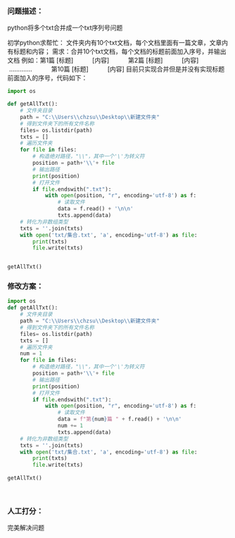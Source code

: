 ### 问题描述：
<p>python将多个txt合并成一个txt序列号问题</p>
初学python求帮忙：
文件夹内有10个txt文档，每个文档里面有一篇文章，文章内有标题和内容；
需求：合并10个txt文档，每个文档的标题前面加入序号，并输出文档
例如：第1篇 [标题]
          [内容]
          第2篇 [标题]
          [内容]
           .............
          第10篇 [标题]
          [内容]
目前只实现合并但是并没有实现标题前面加入的序号，代码如下：


```python
import os

def getAllTxt():
    # 文件夹目录
    path = "C:\\Users\\chzsu\\Desktop\\新建文件夹"
    # 得到文件夹下的所有文件名称
    files= os.listdir(path)
    txts = []
    # 遍历文件夹
    for file in files:
        # 构造绝对路径，"\\"，其中一个'\'为转义符
        position = path+'\\'+ file
        # 输出路径
        print(position)
        # 打开文件
        if file.endswith(".txt"):
            with open(position, "r", encoding='utf-8') as f:
                # 读取文件
                data = f.read() + '\n\n'
                txts.append(data)
    # 转化为非数组类型
    txts = ''.join(txts)
    with open('txt/集合.txt', 'a', encoding='utf-8') as file:
        print(txts)
        file.write(txts)


getAllTxt() 
```

### 修改方案：


```python
import os
def getAllTxt():
    # 文件夹目录
    path = "C:\\Users\\chzsu\\Desktop\\新建文件夹"
    # 得到文件夹下的所有文件名称
    files= os.listdir(path)
    txts = []
    # 遍历文件夹
    num = 1 
    for file in files:
        # 构造绝对路径，"\\"，其中一个'\'为转义符
        position = path+'\\'+ file
        # 输出路径
        print(position)
        # 打开文件
        if file.endswith(".txt"):
            with open(position, "r", encoding='utf-8') as f:
                # 读取文件
                data = f"第{num}篇 " + f.read() + '\n\n'
                num += 1
                txts.append(data)
    # 转化为非数组类型
    txts = ''.join(txts)
    with open('txt/集合.txt', 'a', encoding='utf-8') as file:
        print(txts)
        file.write(txts)
 
getAllTxt()
```
 
### 人工打分：
完美解决问题
